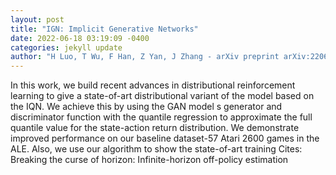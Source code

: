```yaml
--- 
layout: post 
title: "IGN: Implicit Generative Networks" 
date: 2022-06-18 03:19:09 -0400 
categories: jekyll update 
author: "H Luo, T Wu, F Han, Z Yan, J Zhang - arXiv preprint arXiv:2206.05860, 2022" 
--- 
```

In this work, we build recent advances in distributional reinforcement learning to give a state-of-art distributional variant of the model based on the IQN. We achieve this by using the GAN model s generator and discriminator function with the quantile regression to approximate the full quantile value for the state-action return distribution. We demonstrate improved performance on our baseline dataset-57 Atari 2600 games in the ALE. Also, we use our algorithm to show the state-of-art training Cites: Breaking the curse of horizon: Infinite-horizon off-policy estimation